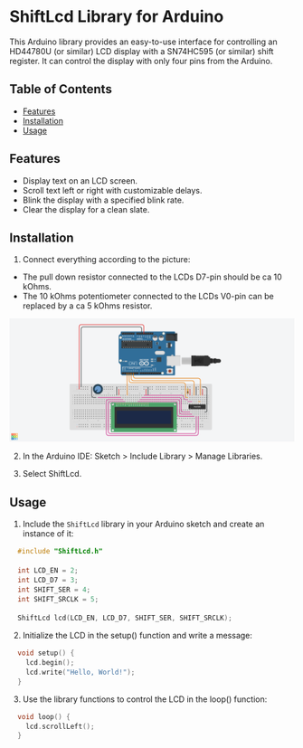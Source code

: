 # ShiftLcd Library for Arduino

This Arduino library provides an easy-to-use interface for controlling an HD44780U (or similar) LCD display with a SN74HC595 (or similar) shift register. It can control the display with only four pins from the Arduino. 

## Table of Contents

- [Features](#features)
- [Installation](#installation)
- [Usage](#usage)

## Features

- Display text on an LCD screen.
- Scroll text left or right with customizable delays.
- Blink the display with a specified blink rate.
- Clear the display for a clean slate.

## Installation
1. Connect everything according to the picture:
  * The pull down resistor connected to the LCDs D7-pin should be ca 10 kOhms.
  * The 10 kOhms potentiometer connected to the LCDs V0-pin can be replaced by a ca 5 kOhms resistor.

![Connections](extras/Connections.png)

2. In the Arduino IDE: Sketch > Include Library > Manage Libraries.

3. Select ShiftLcd.

## Usage

1. Include the `ShiftLcd` library in your Arduino sketch and create an instance of it:

```cpp
  #include "ShiftLcd.h"

  int LCD_EN = 2;
  int LCD_D7 = 3; 
  int SHIFT_SER = 4; 
  int SHIFT_SRCLK = 5;

  ShiftLcd lcd(LCD_EN, LCD_D7, SHIFT_SER, SHIFT_SRCLK);
```
2. Initialize the LCD in the setup() function and write a message:

```cpp
  void setup() {
    lcd.begin();
    lcd.write("Hello, World!");
  }
```
3. Use the library functions to control the LCD in the loop() function:

```cpp
  void loop() {
    lcd.scrollLeft();
  }
```
